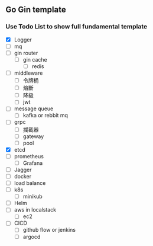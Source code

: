 ## Go Gin template

### Use Todo List to show full fundamental template

- [x] Logger
- [ ] mq 
- [ ] gin router
  - [ ] gin cache
    - [ ] redis
- [ ] middleware
  - [ ] 令牌桶
  - [ ] 熔斷
  - [ ] 降級
  - [ ] jwt
- [ ] message queue
  - [ ] kafka or rebbit mq
- [ ] grpc
  - [ ] 攔截器
  - [ ] gateway
  - [ ] pool
- [x] etcd
- [ ] prometheus
  - [ ] Grafana
- [ ] Jagger
- [ ] docker
- [ ] load balance
- [ ] k8s
  - [ ] minikub
- [ ] Helm
- [ ] aws in localstack
  - [ ] ec2
- [ ] CICD
  - [ ] github flow or jenkins
  - [ ] argocd